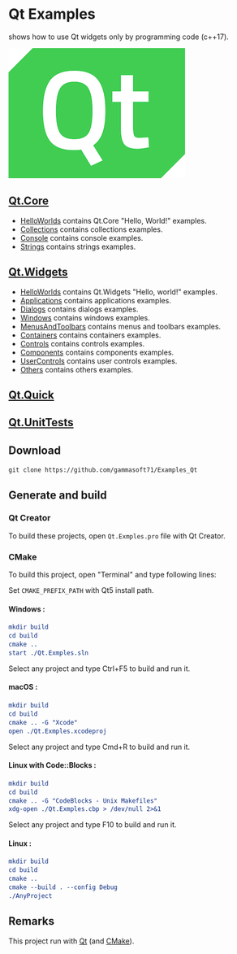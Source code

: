 
# Qt Examples

shows how to use Qt widgets only by programming code (c++17).

[![qt](docs/Pictures/qt_header.png)](https://gammasoft71.wixsite.com/gammasoft/qt)

## [Qt.Core](Qt.Core/README.md)

* [HelloWorlds](Qt.Core/HelloWorlds/README.md) contains Qt.Core "Hello, World!" examples.
* [Collections](Qt.Core/Collections/README.md) contains collections examples.
* [Console](Qt.Core/Console/README.md) contains console examples.
* [Strings](Qt.Core/Strings/README.md) contains strings examples.

## [Qt.Widgets](Qt.Widgets/README.md)

* [HelloWorlds](Qt.Widgets/HelloWorlds/README.md) contains Qt.Widgets "Hello, world!" examples.
* [Applications](Qt.Widgets/Applications/README.md) contains applications examples.
* [Dialogs](Qt.Widgets/Dialogs/README.md) contains dialogs examples.
* [Windows](Qt.Widgets/Windows/README.md) contains windows examples.
* [MenusAndToolbars](Qt.Widgets/MenusAndToolbars/README.md) contains menus and toolbars examples.
* [Containers](Qt.Widgets/Containers/README.md) contains containers examples.
* [Controls](Qt.Widgets/Controls/README.md) contains controls examples.
* [Components](Qt.Widgets/Components/README.md) contains components examples.
* [UserControls](Qt.Widgets/UserControls/README.md) contains user controls examples.
* [Others](Qt.Widgets/Others/README.md) contains others examples.

## [Qt.Quick](Qt.Quick/README.md)

## [Qt.UnitTests](Qt.UnitTests/README.md)

## Download

``` shell
git clone https://github.com/gammasoft71/Examples_Qt
```

## Generate and build

### Qt Creator

To build these projects, open `Qt.Exmples.pro` file with Qt Creator.

### CMake

To build this project, open "Terminal" and type following lines:

Set `CMAKE_PREFIX_PATH` with Qt5 install path.

#### Windows :

``` cmake
mkdir build
cd build
cmake ..
start ./Qt.Exmples.sln
```

Select any project and type Ctrl+F5 to build and run it.

#### macOS :

``` cmake
mkdir build
cd build
cmake .. -G "Xcode"
open ./Qt.Exmples.xcodeproj
```

Select any project and type Cmd+R to build and run it.

#### Linux with Code::Blocks :

``` cmake
mkdir build
cd build
cmake .. -G "CodeBlocks - Unix Makefiles"
xdg-open ./Qt.Exmples.cbp > /dev/null 2>&1
```

Select any project and type F10 to build and run it.

#### Linux :

``` cmake
mkdir build
cd build
cmake .. 
cmake --build . --config Debug
./AnyProject
```

## Remarks

This project run with [Qt](https://www.qt.io) (and [CMake](https://cmake.org)).
